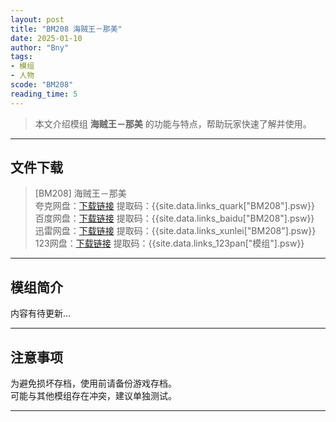 ```yaml
---
layout: post
title: "BM208 海贼王－那美"
date: 2025-01-10
author: "Bny"
tags: 
- 模组
- 人物
scode: "BM208"
reading_time: 5
---
```


> 本文介绍模组 **海贼王－那美** 的功能与特点，帮助玩家快速了解并使用。

---

## 文件下载

> [BM208] 海贼王－那美  
夸克网盘：[下载链接]({{site.data.links_quark["BM208"].url}}) 提取码：{{site.data.links_quark["BM208"].psw}}  
百度网盘：[下载链接]({{site.data.links_baidu["BM208"].url}}) 提取码：{{site.data.links_baidu["BM208"].psw}}  
迅雷网盘：[下载链接]({{site.data.links_xunlei["BM208"].url}}) 提取码：{{site.data.links_xunlei["BM208"].psw}}  
123网盘：[下载链接]({{site.data.links_123pan["模组"].url}}) 提取码：{{site.data.links_123pan["模组"].psw}}  

---

## 模组简介

>  
内容有待更新...  

---

## 注意事项

>  
为避免损坏存档，使用前请备份游戏存档。  
可能与其他模组存在冲突，建议单独测试。  

---

